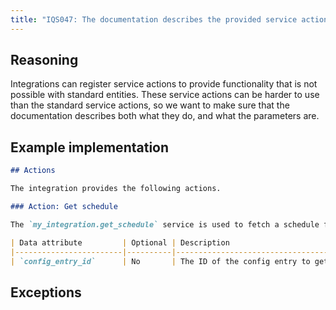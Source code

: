```yaml
---
title: "IQS047: The documentation describes the provided service actions that can be used"
---
```


## Reasoning

Integrations can register service actions to provide functionality that is not possible with standard entities.
These service actions can be harder to use than the standard service actions, so we want to make sure that the documentation describes both what they do, and what the parameters are.

## Example implementation

```markdown showLineNumbers
## Actions

The integration provides the following actions.

### Action: Get schedule

The `my_integration.get_schedule` service is used to fetch a schedule from the integration.

| Data attribute         | Optional | Description                                          |
|------------------------|----------|------------------------------------------------------|
| `config_entry_id`      | No       | The ID of the config entry to get the schedule from. |
```

## Exceptions

